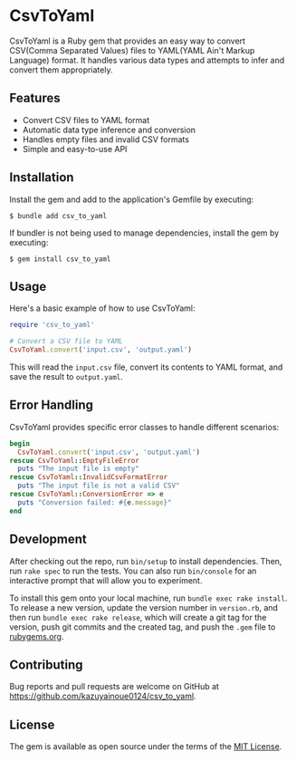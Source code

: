 # CsvToYaml

CsvToYaml is a Ruby gem that provides an easy way to convert CSV(Comma Separated Values) files to YAML(YAML Ain't Markup Language) format. It handles various data types and attempts to infer and convert them appropriately.

## Features

- Convert CSV files to YAML format
- Automatic data type inference and conversion
- Handles empty files and invalid CSV formats
- Simple and easy-to-use API

## Installation

Install the gem and add to the application's Gemfile by executing:

    $ bundle add csv_to_yaml

If bundler is not being used to manage dependencies, install the gem by executing:

    $ gem install csv_to_yaml

## Usage

Here's a basic example of how to use CsvToYaml:

```ruby
require 'csv_to_yaml'

# Convert a CSV file to YAML
CsvToYaml.convert('input.csv', 'output.yaml')
```

This will read the `input.csv` file, convert its contents to YAML format, and save the result to `output.yaml`.

## Error Handling

CsvToYaml provides specific error classes to handle different scenarios:

```ruby
begin
  CsvToYaml.convert('input.csv', 'output.yaml')
rescue CsvToYaml::EmptyFileError
  puts "The input file is empty"
rescue CsvToYaml::InvalidCsvFormatError
  puts "The input file is not a valid CSV"
rescue CsvToYaml::ConversionError => e
  puts "Conversion failed: #{e.message}"
end
```

## Development

After checking out the repo, run `bin/setup` to install dependencies. Then, run `rake spec` to run the tests. You can also run `bin/console` for an interactive prompt that will allow you to experiment.

To install this gem onto your local machine, run `bundle exec rake install`. To release a new version, update the version number in `version.rb`, and then run `bundle exec rake release`, which will create a git tag for the version, push git commits and the created tag, and push the `.gem` file to [rubygems.org](https://rubygems.org).

## Contributing

Bug reports and pull requests are welcome on GitHub at https://github.com/kazuyainoue0124/csv_to_yaml.

## License

The gem is available as open source under the terms of the [MIT License](https://opensource.org/licenses/MIT).
